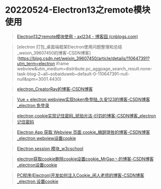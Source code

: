 # 20220524-Electron13之remote模块使用

> [Electron13之remote模块使用 - axl234 - 博客园 (cnblogs.com)](https://www.cnblogs.com/axl234/p/15206270.html)

> [electron 打包_桌面端框架Electron使用问题整理和总结_weixin_39607450的博客-CSDN博客](https://blog.csdn.net/weixin_39607450/article/details/110647391?utm_term=electron iframe webview&utm_medium=distribute.pc_aggpage_search_result.none-task-blog-2~all~sobaiduweb~default-0-110647391-null-null&spm=3001.4430)

> [electron_CreatorRay的博客-CSDN博客](https://blog.csdn.net/m0_46171043/category_10811506.html)

> [Vue + electron webview实现token免登陆_久安123的博客-CSDN博客_electron 免登录](https://blog.csdn.net/weixin_44613254/article/details/120765679?spm=1001.2101.3001.6661.1&utm_medium=distribute.pc_relevant_t0.none-task-blog-2~default~CTRLIST~default-1-120765679-blog-109316152.pc_relevant_default&depth_1-utm_source=distribute.pc_relevant_t0.none-task-blog-2~default~CTRLIST~default-1-120765679-blog-109316152.pc_relevant_default&utm_relevant_index=1)

> [electron cookie实现记住密码_琥珀光洁-衍钧的博客-CSDN博客_electron 记住密码](https://blog.csdn.net/changhuzhao/article/details/78773279?spm=1001.2101.3001.6650.1&utm_medium=distribute.pc_relevant.none-task-blog-2~default~CTRLIST~default-1-78773279-blog-80284608.pc_relevant_default&depth_1-utm_source=distribute.pc_relevant.none-task-blog-2~default~CTRLIST~default-1-78773279-blog-80284608.pc_relevant_default&utm_relevant_index=2)

> [Electron App 获取 Webview 页面 cookie_楠辞琦咎的博客-CSDN博客_electron webview设置cookie](https://blog.csdn.net/qq_34995862/article/details/109743795?spm=1001.2101.3001.6650.4&utm_medium=distribute.pc_relevant.none-task-blog-2~default~CTRLIST~default-4-109743795-blog-80284608.pc_relevant_default&depth_1-utm_source=distribute.pc_relevant.none-task-blog-2~default~CTRLIST~default-4-109743795-blog-80284608.pc_relevant_default&utm_relevant_index=9)

> [Electron session 模块_w3cschool](https://www.w3cschool.cn/electronmanual/electronmanual-session.html)

> [electron获取cookie删除cookie设置cookie_MrGao丶的博客-CSDN博客_electron设置cookie](https://blog.csdn.net/chenzhigaoa/article/details/80284608?utm_medium=distribute.pc_relevant.none-task-blog-2~default~baidujs_baidulandingword~default-0-80284608-blog-109743795.pc_relevant_antiscanv2&spm=1001.2101.3001.4242.1&utm_relevant_index=3)

> [PC程序(Electron)开发如何注入Cookie_闲人老师的博客-CSDN博客_electron 设置cookie](https://blog.csdn.net/idler8/article/details/117486641)
